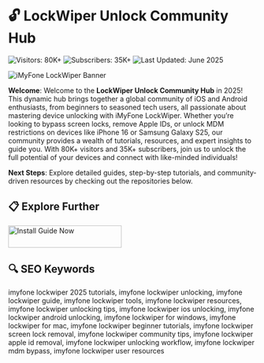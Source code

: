 # 🔓 LockWiper Unlock Community Hub  

![Visitors: 80K+](https://img.shields.io/badge/Visitors-80K+-ff9f43) ![Subscribers: 35K+](https://img.shields.io/badge/Subscribers-35K+-6ab04c) ![Last Updated: June 2025](https://img.shields.io/badge/Last_Updated-June_2025-3498db)  

![iMyFone LockWiper Banner](https://www.gadgetsdr.com/wp-content/uploads/2021/08/Download-latest-UnlockTool-1-.jpg)  

**Welcome**: Welcome to the **LockWiper Unlock Community Hub** in 2025! This dynamic hub brings together a global community of iOS and Android enthusiasts, from beginners to seasoned tech users, all passionate about mastering device unlocking with iMyFone LockWiper. Whether you’re looking to bypass screen locks, remove Apple IDs, or unlock MDM restrictions on devices like iPhone 16 or Samsung Galaxy S25, our community provides a wealth of tutorials, resources, and expert insights to guide you. With 80K+ visitors and 35K+ subscribers, join us to unlock the full potential of your devices and connect with like-minded individuals!  

**Next Steps**: Explore detailed guides, step-by-step tutorials, and community-driven resources by checking out the repositories below.  

## 📋 Explore Further  

<a href="https://github.com/Free-Android-Unlock-Hub/LockWiper-Unlock-Free-Hub" target="_blank">
  <img src="https://img.shields.io/badge/Start_Tutorial-NOW-3498db" alt="Install Guide Now" width="230" height="45" style="border:none;">
</a>

## 🔍 SEO Keywords  

imyfone lockwiper 2025 tutorials, imyfone lockwiper unlocking, imyfone lockwiper guide, imyfone lockwiper tools, imyfone lockwiper resources, imyfone lockwiper unlocking tips, imyfone lockwiper ios unlocking, imyfone lockwiper android unlocking, imyfone lockwiper for windows, imyfone lockwiper for mac, imyfone lockwiper beginner tutorials, imyfone lockwiper screen lock removal, imyfone lockwiper community tips, imyfone lockwiper apple id removal, imyfone lockwiper unlocking workflow, imyfone lockwiper mdm bypass, imyfone lockwiper user resources

